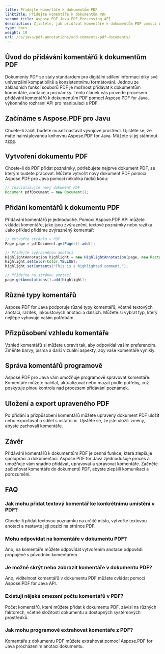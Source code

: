 ```yaml
---
title: Přidejte komentáře k dokumentům PDF
linktitle: Přidejte komentáře k dokumentům PDF
second_title: Aspose.PDF Java PDF Processing API
description: Zjistěte, jak přidávat komentáře k dokumentům PDF pomocí Aspose.PDF pro Javu – průvodce krok za krokem s příklady kódu.
type: docs
weight: 10
url: /cs/java/pdf-annotations/add-comments-pdf-documents/
---
```


## Úvod do přidávání komentářů k dokumentům PDF

Dokumenty PDF se staly standardem pro digitální sdílení informací díky své univerzální kompatibilitě a konzistentnímu formátování. Jednou ze základních funkcí souborů PDF je možnost přidávat k dokumentům komentáře, anotace a poznámky. Tento článek vás provede procesem přidávání komentářů k dokumentům PDF pomocí Aspose.PDF for Java, výkonného rozhraní API pro manipulaci s PDF.

## Začínáme s Aspose.PDF pro Javu

 Chcete-li začít, budete muset nastavit vývojové prostředí. Ujistěte se, že máte nainstalovanou knihovnu Aspose.PDF for Java. Můžete si jej stáhnout z[zde](https://releases.aspose.com/pdf/java/).

## Vytvoření dokumentu PDF

Chcete-li do PDF přidat poznámky, potřebujete nejprve dokument PDF, se kterým budete pracovat. Můžete vytvořit nový dokument PDF pomocí Aspose.PDF pro Java pomocí několika řádků kódu:

```java
// Inicializujte nový dokument PDF
Document pdfDocument = new Document();
```

## Přidání komentářů k dokumentu PDF

Přidávání komentářů je jednoduché. Pomocí Aspose.PDF API můžete vkládat komentáře, jako jsou zvýraznění, textové poznámky nebo razítka. Jako příklad přidáme zvýrazněný komentář:

```java
// Vytvořte stránku v PDF
Page page = pdfDocument.getPages().add();

// Přidejte zvýrazněnou anotaci
HighlightAnnotation highlight = new HighlightAnnotation(page, new Rectangle(100, 100, 200, 200));
highlight.setColor(Color.YELLOW);
highlight.setContents("This is a highlighted comment.");

// Přidejte na stránku anotaci
page.getAnnotations().add(highlight);
```

## Různé typy komentářů

Aspose.PDF for Java podporuje různé typy komentářů, včetně textových anotací, razítek, inkoustových anotací a dalších. Můžete si vybrat typ, který nejlépe vyhovuje vašim potřebám.

## Přizpůsobení vzhledu komentáře

Vzhled komentářů si můžete upravit tak, aby odpovídal vašim preferencím. Změňte barvy, písma a další vizuální aspekty, aby vaše komentáře vynikly.

## Správa komentářů programově

Aspose.PDF pro Java vám umožňuje programově spravovat komentáře. Komentáře můžete načítat, aktualizovat nebo mazat podle potřeby, což poskytuje plnou kontrolu nad procesem přidávání poznámek.

## Uložení a export upraveného PDF

Po přidání a přizpůsobení komentářů můžete upravený dokument PDF uložit nebo exportovat a sdílet s ostatními. Ujistěte se, že jste uložili změny, abyste zachovali komentáře.

## Závěr

Přidávání komentářů k dokumentům PDF je cenná funkce, která zlepšuje spolupráci a dokumentaci. Aspose.PDF for Java zjednodušuje proces a umožňuje vám snadno přidávat, upravovat a spravovat komentáře. Začněte začleňovat komentáře do dokumentů PDF, abyste zlepšili komunikaci a porozumění.

## FAQ

### Jak mohu přidat textový komentář ke konkrétnímu umístění v PDF?

Chcete-li přidat textovou poznámku na určité místo, vytvořte textovou anotaci a nastavte její pozici na stránce PDF.

### Mohu odpovídat na komentáře v dokumentu PDF?

Ano, na komentáře můžete odpovídat vytvořením anotace odpovědi propojené s původním komentářem.

### Je možné skrýt nebo zobrazit komentáře v dokumentu PDF?

Ano, viditelnost komentářů v dokumentu PDF můžete ovládat pomocí Aspose.PDF for Java API.

### Existují nějaká omezení počtu komentářů v PDF?

Počet komentářů, které můžete přidat k dokumentu PDF, závisí na různých faktorech, včetně složitosti dokumentu a dostupných systémových prostředků.

### Jak mohu programově extrahovat komentáře z PDF?

Komentáře z dokumentu PDF můžete extrahovat pomocí Aspose.PDF for Java procházením anotací dokumentu.